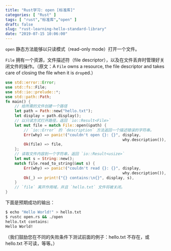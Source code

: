 ```yaml
---
title: "Rust学习: open [标准库]"
categories: [ "Rust" ]
tags: [ "rust","标准库","open" ]
draft: false
slug: "rust-learning-hello-standard-library"
date: "2019-07-15 10:06:00"
---
```


`open` 静态方法能够以只读模式（read-only mode）打开一个文件。

`File` 拥有一个资源，文件描述符（file descriptor），以及在文件丢弃时管理好关闭文件的操作。（原文：A `File` owns a resource, the file descriptor and takes care of closing the file when it is `drop`ed.）


<!--more-->


```rust
use std::error::Error;
use std::fs::File;
use std::io::prelude::*;
use std::path::Path;
fn main() {
    // 给所需的文件创建一个路径
    let path = Path::new("hello.txt");
    let display = path.display();
    // 以只读方式打开路径，返回 `io::Result<File>`
    let mut file = match File::open(&path) {
        // `io::Error` 的 `description` 方法返回一个描述错误的字符串。
        Err(why) => panic!("couldn't open {}: {}", display,
                                                   why.description()),
        Ok(file) => file,
    };
    // 读取文件内容到一个字符串，返回 `io::Result<usize>`
    let mut s = String::new();
    match file.read_to_string(&mut s) {
        Err(why) => panic!("couldn't read {}: {}", display,
                                                   why.description()),
        Ok(_) => print!("{} contains:\n{}", display, s),
    }
    // `file` 离开作用域，并且 `hello.txt` 文件将被关闭。
}
```

下面是预期成功的输出：

```bash
$ echo "Hello World!" > hello.txt
$ rustc open.rs && ./open
hello.txt contains:
Hello World!
```

（我们鼓励您在不同的失败条件下测试前面的例子：hello.txt 不存在，或 hello.txt 不可读，等等。）